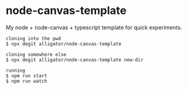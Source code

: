 # node-canvas-template

My node + node-canvas + typescript template for quick experiments.

```
cloning into the pwd
$ npx degit alligator/node-canvas-template

cloning somewhere else
$ npx degit alligator/node-canvas-template new-dir

running
$ npm run start
$ npm run watch
```